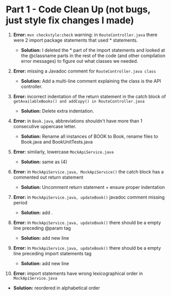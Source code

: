 # Part 1 - Code Clean Up (not bugs, just style fix changes I made)

1. **Error:** `mvn checkstyle:check` warning: in `RouteController.java` there were 2 import package statements that used * statements. 
   - **Solution:** I deleted the * part of the import statements and looked at the @classname parts in the rest of the code (and other compilation error messages) to figure out what classes we needed.

2. **Error:** missing a Javadoc comment for `RouteController.java class`
   - **Solution:** Add a multi-line comment explaining the class is the API controller.

3. **Error:** incorrect indentation of the return statement in the catch block of `getAvailableBooks() and addCopy() in RouteController.java`
   - **Solution:** Delete extra indentation.

4. **Error:** in `Book.java`, abbreviations shouldn't have more than 1 consecutive uppercase letter.
   - **Solution:** Rename all instances of BOOK to Book, rename files to Book.java and BookUnitTests.java

5. **Error:** similarly, lowercase `MockApiService.java`
   - **Solution:** same as (4)

6. **Error:** in `MockApiService.java, MockApiService()` the catch block has a commented out return statement
   - **Solution:** Uncomment return statement + ensure proper indentation

7. **Error:** in `MockApiService.java, updateBook()` javadoc comment missing period
   - **Solution:** add .

8. **Error:** in `MockApiService.java, updateBook()` there should be a empty line preceding @param tag
   - **Solution:** add new line

9. **Error:** in `MockApiService.java, updateBook()` there should be a empty line preceding import statements tag
   - **Solution:** add new line

10. **Error:** import statements have wrong lexicographical order in `MockApiService.java`
   - **Solution:** reordered in alphabetical order
